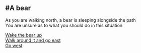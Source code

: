 #A bear
---
As you are walking north, a bear is sleeping alongside the path   
You are unsure as to what you should do in this situation

[Wake the bear up](../WakeBear/WakeBear.md)   
[Walk around it and go east]()   
[Go west]()